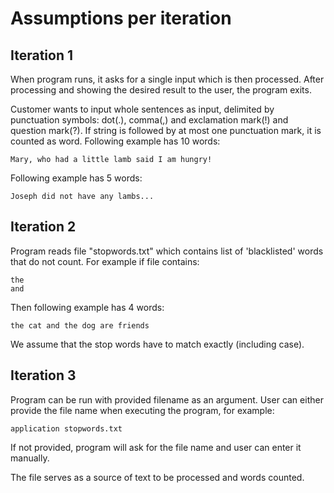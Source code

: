 # Assumptions per iteration

## Iteration 1
When program runs, it asks for a single input which is then processed.
After processing and showing the desired result to the user, the program exits.

Customer wants to input whole sentences as input, delimited by punctuation symbols: dot(.), comma(,) and exclamation mark(!) and question mark(?).
If string is followed by at most one punctuation mark, it is counted as word.
Following example has 10 words:
```
Mary, who had a little lamb said I am hungry!
```

Following example has 5 words:
```
Joseph did not have any lambs...
```

## Iteration 2
Program reads file "stopwords.txt" which contains list of 'blacklisted' words that do not count.
For example if file contains:
```
the
and
```

Then following example has 4 words:
```
the cat and the dog are friends
```

We assume that the stop words have to match exactly (including case).

## Iteration 3
Program can be run with provided filename as an argument.
User can either provide the file name when executing the program, for example:
```
application stopwords.txt
```

If not provided, program will ask for the file name and user can enter it manually.

The file serves as a source of text to be processed and words counted.

